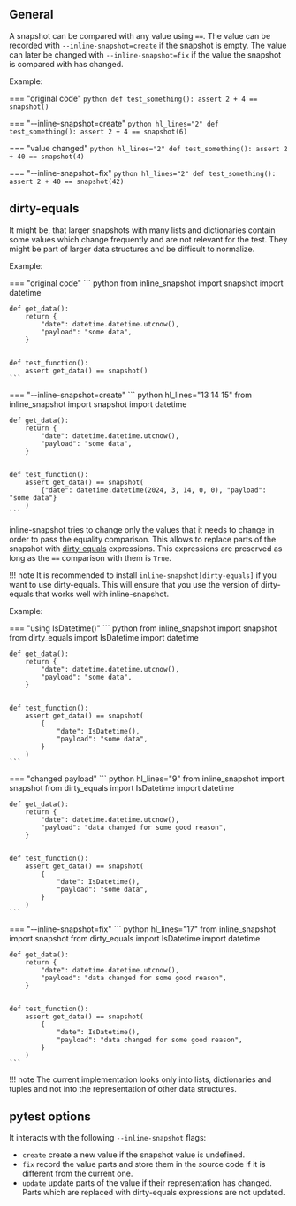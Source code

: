 ## General

A snapshot can be compared with any value using `==`.
The value can be recorded with `--inline-snapshot=create` if the snapshot is empty.
The value can later be changed with `--inline-snapshot=fix` if the value the snapshot is compared with has changed.

Example:

=== "original code"
    <!-- inline-snapshot: first_block outcome-passed=1 outcome-errors=1 -->
    ``` python
    def test_something():
        assert 2 + 4 == snapshot()
    ```

=== "--inline-snapshot=create"
    <!-- inline-snapshot: create outcome-passed=1 -->
    ``` python hl_lines="2"
    def test_something():
        assert 2 + 4 == snapshot(6)
    ```

=== "value changed"
    <!-- inline-snapshot: outcome-failed=1 -->
    ``` python hl_lines="2"
    def test_something():
        assert 2 + 40 == snapshot(4)
    ```

=== "--inline-snapshot=fix"
    <!-- inline-snapshot: fix outcome-passed=1 -->
    ``` python hl_lines="2"
    def test_something():
        assert 2 + 40 == snapshot(42)
    ```


## dirty-equals

It might be, that larger snapshots with many lists and dictionaries contain some values which change frequently and are not relevant for the test.
They might be part of larger data structures and be difficult to normalize.

Example:

=== "original code"
    <!-- inline-snapshot: first_block outcome-passed=1 outcome-errors=1 -->
    ``` python
    from inline_snapshot import snapshot
    import datetime


    def get_data():
        return {
            "date": datetime.datetime.utcnow(),
            "payload": "some data",
        }


    def test_function():
        assert get_data() == snapshot()
    ```

=== "--inline-snapshot=create"
    <!-- inline-snapshot: create outcome-passed=1 -->
    ``` python hl_lines="13 14 15"
    from inline_snapshot import snapshot
    import datetime


    def get_data():
        return {
            "date": datetime.datetime.utcnow(),
            "payload": "some data",
        }


    def test_function():
        assert get_data() == snapshot(
            {"date": datetime.datetime(2024, 3, 14, 0, 0), "payload": "some data"}
        )
    ```

inline-snapshot tries to change only the values that it needs to change in order to pass the equality comparison.
This allows to replace parts of the snapshot with [dirty-equals](https://dirty-equals.helpmanual.io/latest/) expressions.
This expressions are preserved as long as the `==` comparison with them is `True`.

!!! note
    It is recommended to install `inline-snapshot[dirty-equals]` if you want to use dirty-equals.
    This will ensure that you use the version of dirty-equals that works well with inline-snapshot.

Example:

=== "using IsDatetime()"
    <!-- inline-snapshot: first_block outcome-passed=1 -->
    ``` python
    from inline_snapshot import snapshot
    from dirty_equals import IsDatetime
    import datetime


    def get_data():
        return {
            "date": datetime.datetime.utcnow(),
            "payload": "some data",
        }


    def test_function():
        assert get_data() == snapshot(
            {
                "date": IsDatetime(),
                "payload": "some data",
            }
        )
    ```

=== "changed payload"
    <!-- inline-snapshot: outcome-failed=1 -->
    ``` python hl_lines="9"
    from inline_snapshot import snapshot
    from dirty_equals import IsDatetime
    import datetime


    def get_data():
        return {
            "date": datetime.datetime.utcnow(),
            "payload": "data changed for some good reason",
        }


    def test_function():
        assert get_data() == snapshot(
            {
                "date": IsDatetime(),
                "payload": "some data",
            }
        )
    ```


=== "--inline-snapshot=fix"
    <!-- inline-snapshot: fix outcome-passed=1 -->
    ``` python hl_lines="17"
    from inline_snapshot import snapshot
    from dirty_equals import IsDatetime
    import datetime


    def get_data():
        return {
            "date": datetime.datetime.utcnow(),
            "payload": "data changed for some good reason",
        }


    def test_function():
        assert get_data() == snapshot(
            {
                "date": IsDatetime(),
                "payload": "data changed for some good reason",
            }
        )
    ```

!!! note
    The current implementation looks only into lists, dictionaries and tuples and not into the representation of other data structures.

## pytest options

It interacts with the following `--inline-snapshot` flags:

- `create` create a new value if the snapshot value is undefined.
- `fix` record the value parts and store them in the source code if it is different from the current one.
- `update` update parts of the value if their representation has changed.
  Parts which are replaced with dirty-equals expressions are not updated.
